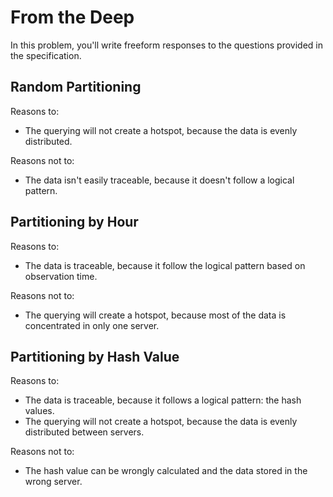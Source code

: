 # From the Deep

In this problem, you'll write freeform responses to the questions provided in the specification.

## Random Partitioning

Reasons to:
- The querying will not create a hotspot, because the data is evenly distributed.

Reasons not to:
- The data isn't easily traceable, because it doesn't follow a logical pattern.

## Partitioning by Hour

Reasons to:
- The data is traceable, because it follow the logical pattern based on observation time.

Reasons not to:
- The querying will create a hotspot,  because most of the data is concentrated in only one server.


## Partitioning by Hash Value

Reasons to:
- The data is traceable, because it follows a logical pattern: the hash values.
- The querying will not create a hotspot, because the data is evenly distributed between servers.

Reasons not to:
- The hash value can be wrongly calculated and the data stored in the wrong server.
